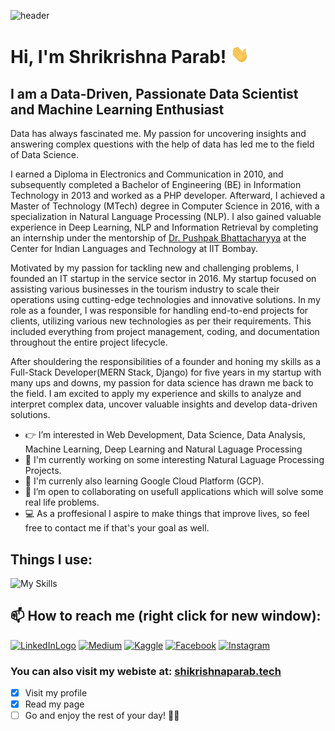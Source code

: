 ![header](https://capsule-render.vercel.app/api?type=waving&color=auto&height=260&section=header&text=Shrikrishna%20Parab&fontSize=80&animation=fadeIn&fontAlignY=38&desc=Hello%20and%20Welcome%20to%20my%20GitHub%20Profile!&descAlignY=53&descAlign=68)
# Hi, I'm Shrikrishna Parab! [<img src="https://raw.githubusercontent.com/ABSphreak/ABSphreak/master/gifs/Hi.gif" width="30px">](https://shrikrishnaparab.tech/)

## I am a Data-Driven, Passionate Data Scientist and Machine Learning Enthusiast
Data has always fascinated me. My passion for uncovering insights and answering complex questions with the help of data has led me to the field of Data Science.

I earned a Diploma in Electronics and Communication in 2010, and subsequently completed a Bachelor of Engineering (BE) in Information Technology in 2013 and worked as a PHP developer. Afterward, I achieved a Master of Technology (MTech) degree in Computer Science in 2016, with a specialization in Natural Language Processing (NLP). I also gained valuable experience in Deep Learning, NLP and Information Retrieval by completing an internship under the mentorship of <a href="https://www.cse.iitb.ac.in/~pb/">Dr. Pushpak Bhattacharyya</a> at the Center for Indian Languages and Technology at IIT Bombay.

Motivated by my passion for tackling new and challenging problems, I founded an IT startup in the service sector in 2016. My startup focused on assisting various businesses in the tourism industry to scale their operations using cutting-edge technologies and innovative solutions. In my role as a founder, I was responsible for handling end-to-end projects for clients, utilizing various new technologies as per their requirements. This included everything from project management, coding, and documentation throughout the entire project lifecycle.

After shouldering the responsibilities of a founder and honing my skills as a Full-Stack Developer(MERN Stack, Django) for five years in my startup with many ups and downs, my passion for data science has drawn me back to the field. I am excited to apply my experience and skills to analyze and interpret complex data, uncover valuable insights and develop data-driven solutions.

- :point_right:	I’m interested in Web Development, Data Science, Data Analysis, Machine Learning, Deep Learning and Natural Laguage Processing
- :hammer: I'm currently working on some interesting Natural Laguage Processing Projects.
- :seedling:	I'm currenly also learning Google Cloud Platform (GCP).
- :handshake:	 I’m open to collaborating on usefull applications which will solve some real life problems.  
- 💻 As a proffesional I aspire to make things that improve lives, so feel free to contact me if that's your goal as well.

## Things I use:
![My Skills](https://skillicons.dev/icons?i=py,tensorflow,pytorch,django,js,react,nodejs,bootstrap,html,css,github,vscode,gcp,aws,netlify,heroku,mongodb,mysql&perline=9)


## 📫 How to reach me (right click for new window):
[![LinkedInLogo](https://img.shields.io/badge/LinkedIn-0077B5?style=for-the-badge&logo=linkedin&logoColor=white)](https://www.linkedin.com/in/shrikrishnaparab/) [![Medium](https://img.shields.io/badge/Medium-12100E?style=for-the-badge&logo=medium&logoColor=white)](https://shrikrishnaparab.medium.com/) [![Kaggle](https://img.shields.io/badge/Kaggle-035a7d?style=for-the-badge&logo=kaggle&logoColor=white)](https://www.kaggle.com/shrikrishnaparab) [![Facebook](https://img.shields.io/badge/Facebook-%231877F2.svg?style=for-the-badge&logo=Facebook&logoColor=white)](https://www.facebook.com/shrikrishnaparab) [![Instagram](https://img.shields.io/badge/Instagram-%23E4405F.svg?style=for-the-badge&logo=Instagram&logoColor=white)](https://www.instagram.com/shrikrishnaparab/)  
### You can also visit my webiste at: <a href="https://shrikrishnaparab.tech/">shikrishnaparab.tech</a>

- [x] Visit my profile
- [x] Read my page
- [ ] Go and enjoy the rest of your day! :fist_right::fist_left:
